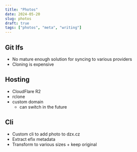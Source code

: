 ```yaml
---
title: "Photos"
date: 2024-05-20
slug: photos
draft: true
tags: ["photos", "meta", "writing"]
---
```


## Git lfs

- No mature enough solution for syncing to various providers
- Cloning is expensive

## Hosting

- CloudFlare R2
- rclone
- custom domain
  - can switch in the future

## Cli

- Custom cli to add photo to dzx.cz
- Extract efix metadata
- Transform to various sizes + keep original
